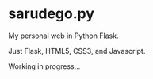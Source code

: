 # sarudego.py

My personal web in Python Flask.

Just Flask, HTML5, CSS3, and Javascript.

Working in progress...


